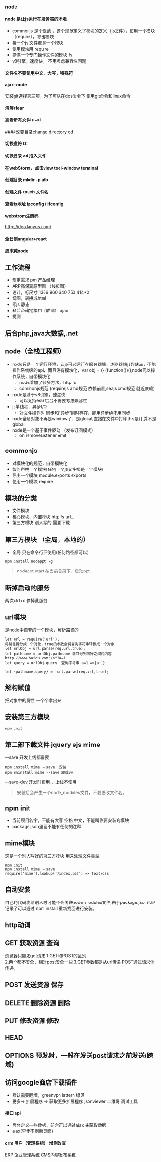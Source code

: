 ###  node
####  node 是让js运行在服务端的环境
- commonjs   是个规范 ，这个规范定义了模块的定义（js文件），使用一个模块（require），导出模块
-  每一个js 文件都是一个模块 
-  使用模块用 require
-  提供一个专门操作文件的模块  fs
-  v8引擎，速度快， 不用考虑兼容性问题

#### 文件名不要使用中文，大写，特殊符
#### ajax+node
安装git选择第三项，为了可以在dos命令下 使用git命令和linux命令
#### 清屏clear
#### 查看所有文件ls -al
####改变目录change directory cd
#### 切换盘符 D:
#### 切换目录 cd 拖入文件
#### 在webStorm，点击view tool-window terminal
#### 创建目录 mkdir -p a/b
#### 创建文件 touch 文件名
#### 查看ip地址 ipconfig / ifconfig
#### webstrom注册码
http://idea.lanyus.com/
#### 全日制angular+react
#### 周末纯node

## 工作流程
- 制定需求 pm 产品经理
- ARP高保真原型图 （线框图）
- 设计，标尺寸 1366 960  640 750 414*3
- 切图，转换成html
- 写js 静态
- 和后台确定接口（联调） ajax
- 提测

## 后台php,java大数据,.net
## node（全栈工程师）
- node只是一个运行环境，让js可以运行在服务器端，浏览器端js的缺点，不能操作系统级的api，而且没有模块化，var obj = {} (function())(),node可以操作系统，自带模块化
    - node增加了很多方法，http fs
    - commonjs规范   (requirejs amd规范 依赖前置,seajs cmd规范 就近依赖)
- node是基于v8引擎，速度快
    - 可以支持es6,后台不需要考虑兼容性
- js单线程，异步I/O
    - 对文件操作时 同步和“异步”同时存在，能用异步绝不用同步
- node全局对象不再是window了，是global,直接在文件中打印this是{},并不是global
- node是一个基于事件驱动 （发布订阅模式）
    - on removeListener emit


## commonjs 
- 对模块化的规范，自带模块化
- 如何声明一个模块(任何一个js文件都是一个模块)
- 导出一个模块 module.exports  exports
- 使用一个模块 require

## 模块的分类
- 文件模块
- 核心模块，内置模块 http fs url...
- 第三方模块 别人写的 需要下载

## 第三方模块 （全局，本地的）
- 全局 只在命令行下使用(任何路径都可以)
```
npm install nodeppt -g
```

> nodeppt start 在当前目录下，启动ppt

## 断掉启动的服务
两次ctrl+c 停掉此服务
## url模块
是node中自带的一个模块，解析路径的
```
let url = require('url');
将路径拆分成一个对象，true的参数会将查询字符串转换成一个对象
let urlObj = url.parse(req.url,true);
let pathname = urlObj.pathname 端口号到问好之间的内容 http://www.baidu.com"/s"?a=1
let query = urlObj.query  查询字符串 a=1 =>{a:1}

let {pathname,query} =  url.parse(req.url,true);
```

## 解构赋值
把对象中的属性 一个个拿出来


## 安装第三方模块
```
npm init
```
## 第二部下载文件 jquery ejs mime
--save 开发上线都需要
```
npm install mime --save  安装
npm uninstall mime --save 卸载vv
```
--save-dev 开发时使用 ，上线不使用
 
> 安装后会产生一个node_modules文件，不要更改文件名。


## npm init 
- 当前项目名字，不能有大写 空格 中文，不能叫你要安装的模块
- package.json里面不能有任何的注释

## mime模块
这是一个别人写好的第三方模块 用来处理文件类型
```
npm init
npm install mime --save
require('mime').lookup('/index.css') => text/css
```

## 自动安装
自己的代码发给别人时可能不会传递node_modules文件,由于package.json已经记录了可以通过 npm install 重新找回进行安装。

## http动词
## GET 获取资源 查询
浏览器只能发get请求
1.GET和POST的区别  
2.两个都不安全，相对post安全一些
3.GET参数都是从url传递 POST通过请求体传递。
## POST 发送资源 保存
## DELETE 删除资源 删除
## PUT 修改资源  修改     
## HEAD
## OPTIONS 预发射，一般在发送post请求之前发送(跨域)

## 访问google商店下载插件
- 默认需要翻墙，greenvpn lattern 绿贝
- 更多-> 扩展程序 -> 获取更多扩展程序 jsonviewer 二维码 调试工具
#### 接口 api 
- 后台定义一些数据，前台可以通过ajax 来获取数据
-  ajax(异步不刷新页面)

####  crm 用户（管理系统） 增删改查
ERP 企业管理系统 CMS内容发布系统